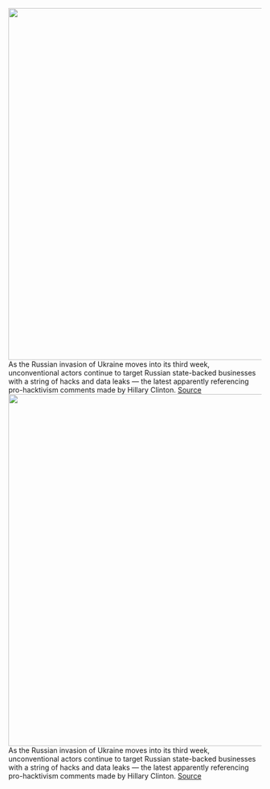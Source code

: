 <img src='https://cdn.vox-cdn.com/thumbor/b5VSnGUNWtGTHrXrqNurnhyLLm4=/0x0:5536x3683/1200x800/filters:focal(2326x1400:3210x2284)/cdn.vox-cdn.com/uploads/chorus_image/image/70636529/1239209588.0.jpg' width='700px' /><br/>
As the Russian invasion of Ukraine moves into its third week, unconventional actors continue to target Russian state-backed businesses with a string of hacks and data leaks — the latest apparently referencing pro-hacktivism comments made by Hillary Clinton.
<a href='https://www.theverge.com/2022/3/17/22983085/russia-transneft-omega-data-leak-hillary-clinton'> Source <a/><img src='https://cdn.vox-cdn.com/thumbor/b5VSnGUNWtGTHrXrqNurnhyLLm4=/0x0:5536x3683/1200x800/filters:focal(2326x1400:3210x2284)/cdn.vox-cdn.com/uploads/chorus_image/image/70636529/1239209588.0.jpg' width='700px' /><br/>
As the Russian invasion of Ukraine moves into its third week, unconventional actors continue to target Russian state-backed businesses with a string of hacks and data leaks — the latest apparently referencing pro-hacktivism comments made by Hillary Clinton.
<a href='https://www.theverge.com/2022/3/17/22983085/russia-transneft-omega-data-leak-hillary-clinton'> Source <a/>